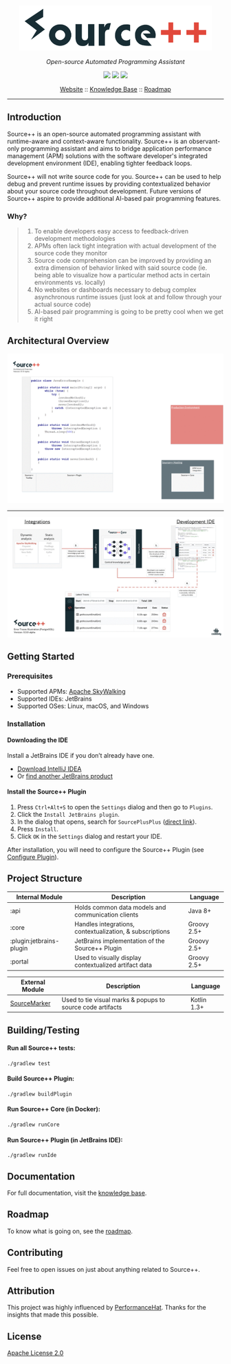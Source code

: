 <p align="center">
  <img src="docs/images/source_plus_plus_logo.png" width="450px" title="Source++">
</p>

*<p align="center">Open-source Automated Programming Assistant</p>*

<p align="center">
  <a href="https://travis-ci.com/sourceplusplus/Assistant"><img src="https://travis-ci.com/sourceplusplus/Assistant.svg?token=ss9XQPnrp2cb7kvLpwGX&branch=master"/></a>
  <a href="https://gitter.im/sourceplusplus"><img src="https://badges.gitter.im/Join Chat.svg"/></a>
  <a href="https://github.com/sourceplusplus/Assistant/blob/master/LICENSE"><img src="https://img.shields.io/badge/license-Apache 2-blue.svg?style=flat"/></a>
</p>

<p align="center">
  <a href="https://sourceplusplus.com">Website</a> ::
  <a href="https://github.com/sourceplusplus/Assistant/tree/master/docs/markdown">Knowledge Base</a> ::
  <a href="https://github.com/sourceplusplus/Assistant/blob/master/docs/markdown/02-general/02-roadmap.md">Roadmap</a>
</p>

---

## Introduction

Source++ is an open-source automated programming assistant with runtime-aware and context-aware functionality. Source++ is an observant-only programming assistant and aims to bridge application performance management (APM) solutions with the software developer's integrated development environment (IDE), enabling tighter feedback loops.

Source++ will not write source code for you. Source++ can be used to help debug and prevent runtime issues by providing contextualized behavior about your source code throughout development. Future versions of Source++ aspire to provide additional AI-based pair programming features.

### Why?

> 1. To enable developers easy access to feedback-driven development methodologies
> 2. APMs often lack tight integration with actual development of the source code they monitor
> 3. Source code comprehension can be improved by providing an extra dimension of behavior linked with said source code (ie. being able to visualize how a particular method acts in certain environments vs. locally)
> 4. No websites or dashboards necessary to debug complex asynchronous runtime issues (just look at and follow through your actual source code)
> 5. AI-based pair programming is going to be pretty cool when we get it right

## Architectural Overview

![](docs/images/Source%2B%2B%20Architectural%20Overview-v0.1.0-alpha.gif)

---

![](docs/images/Source%2B%2B%20Artitecture%20(v0.3.0-alpha).gif)

## Getting Started

### Prerequisites

- Supported APMs: [Apache SkyWalking](https://github.com/apache/skywalking)
- Supported IDEs: JetBrains
- Supported OSes: Linux, macOS, and Windows

### Installation

#### Downloading the IDE

Install a JetBrains IDE if you don’t already have one.

-  [Download IntelliJ IDEA](https://www.jetbrains.com/idea/download/)
- Or [find another JetBrains product](https://www.jetbrains.com/products.html)

#### Install the Source++ Plugin

1. Press `Ctrl+Alt+S` to open the `Settings` dialog and then go to `Plugins`.
2. Click the `Install JetBrains plugin`.
3. In the dialog that opens, search for `SourcePlusPlus` ([direct link](https://plugins.jetbrains.com/plugin/12033-source-)).
4. Press `Install`.
5. Click `OK` in the `Settings` dialog and restart your IDE.

After installation, you will need to configure the Source++ Plugin (see [Configure Plugin](https://sourceplusplus.com/knowledge/introduction/configure-plugin/)).

## Project Structure

| Internal Module               | Description                                              | Language    |
| ----------------------------- | -------------------------------------------------------- | ----------- |
| :api                          | Holds common data models and communication clients       | Java 8+     |
| :core                         | Handles integrations, contextualization, & subscriptions | Groovy 2.5+ |
| :plugin:jetbrains-plugin      | JetBrains implementation of the Source++ Plugin          | Groovy 2.5+ |
| :portal                       | Used to visually display contextualized artifact data    | Groovy 2.5+ |

| External Module               | Description                                              | Language    |
| ----------------------------- | -------------------------------------------------------- | ----------- |
| [SourceMarker](https://github.com/sourceplusplus/SourceMarker) | Used to tie visual marks & popups to source code artifacts | Kotlin 1.3+ |

## Building/Testing

#### Run all Source++ tests:
```
./gradlew test
```

#### Build Source++ Plugin:
```
./gradlew buildPlugin
```

#### Run Source++ Core (in Docker):
```
./gradlew runCore
```

#### Run Source++ Plugin (in JetBrains IDE):
```
./gradlew runIde
```

## Documentation

For full documentation, visit the [knowledge base](https://sourceplusplus.com/knowledge).

## Roadmap

To know what is going on, see the [roadmap](https://sourceplusplus.com/knowledge/general/roadmap).

## Contributing

Feel free to open issues on just about anything related to Source++.

## Attribution

This project was highly influenced by [PerformanceHat](https://github.com/sealuzh/PerformanceHat). Thanks for the insights
that made this possible.

## License

[Apache License 2.0](https://github.com/sourceplusplus/Assistant/blob/master/LICENSE)

